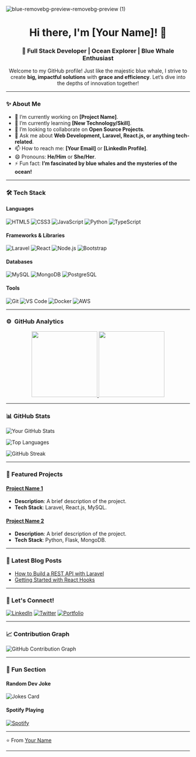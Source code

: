 ![blue-removebg-preview-removebg-preview (1)](https://github.com/user-attachments/assets/34318852-749e-4458-bd9f-4d51e9dfc581)

<h1 align="center">Hi there, I'm [Your Name]! 🐋</h1>

<h3 align="center">🌊 Full Stack Developer | Ocean Explorer | Blue Whale Enthusiast</h3>

<p align="center">
  Welcome to my GitHub profile! Just like the majestic blue whale, I strive to create <strong>big, impactful solutions</strong> with <strong>grace and efficiency</strong>. Let’s dive into the depths of innovation together!
</p>

---

### **✨ About Me**

- 🔭 I’m currently working on **[Project Name]**.
- 🌱 I’m currently learning **[New Technology/Skill]**.
- 👯 I’m looking to collaborate on **Open Source Projects**.
- 💬 Ask me about **Web Development, Laravel, React.js, or anything tech-related**.
- 📫 How to reach me: **[Your Email]** or **[LinkedIn Profile]**.
- 😄 Pronouns: **He/Him** or **She/Her**.
- ⚡ Fun fact: **I’m fascinated by blue whales and the mysteries of the ocean!**

---

### **🛠️ Tech Stack**

#### **Languages**
![HTML5](https://img.shields.io/badge/-HTML5-E34F26?style=for-the-badge&logo=html5&logoColor=white)
![CSS3](https://img.shields.io/badge/-CSS3-1572B6?style=for-the-badge&logo=css3&logoColor=white)
![JavaScript](https://img.shields.io/badge/-JavaScript-F7DF1E?style=for-the-badge&logo=javascript&logoColor=black)
![Python](https://img.shields.io/badge/-Python-3776AB?style=for-the-badge&logo=python&logoColor=white)
![TypeScript](https://img.shields.io/badge/-TypeScript-3178C6?style=for-the-badge&logo=typescript&logoColor=white)

#### **Frameworks & Libraries**
![Laravel](https://img.shields.io/badge/-Laravel-FF2D20?style=for-the-badge&logo=laravel&logoColor=white)
![React](https://img.shields.io/badge/-React-61DAFB?style=for-the-badge&logo=react&logoColor=black)
![Node.js](https://img.shields.io/badge/-Node.js-339933?style=for-the-badge&logo=node.js&logoColor=white)
![Bootstrap](https://img.shields.io/badge/-Bootstrap-7952B3?style=for-the-badge&logo=bootstrap&logoColor=white)

#### **Databases**
![MySQL](https://img.shields.io/badge/-MySQL-4479A1?style=for-the-badge&logo=mysql&logoColor=white)
![MongoDB](https://img.shields.io/badge/-MongoDB-47A248?style=for-the-badge&logo=mongodb&logoColor=white)
![PostgreSQL](https://img.shields.io/badge/-PostgreSQL-4169E1?style=for-the-badge&logo=postgresql&logoColor=white)

#### **Tools**
![Git](https://img.shields.io/badge/-Git-F05032?style=for-the-badge&logo=git&logoColor=white)
![VS Code](https://img.shields.io/badge/-VS%20Code-007ACC?style=for-the-badge&logo=visual-studio-code&logoColor=white)
![Docker](https://img.shields.io/badge/-Docker-2496ED?style=for-the-badge&logo=docker&logoColor=white)
![AWS](https://img.shields.io/badge/-AWS-232F3E?style=for-the-badge&logo=amazon-aws&logoColor=white)

---

### ⚙️ &nbsp;GitHub Analytics

<p align="center">
<a href="https://github.com/ShubhamSarda">
  <img height="180em" src="https://github-readme-stats-eight-theta.vercel.app/api?username=ShubhamSarda&show_icons=true&theme=buefy&include_all_commits=true&count_private=true"/>
  <img height="180em" src="https://github-readme-stats-eight-theta.vercel.app/api/top-langs/?username=ShubhamSarda&layout=compact&langs_count=8&theme=buefy"/>
</a>
</p>

---

### **📊 GitHub Stats**

<!-- GitHub Stats Card -->
![Your GitHub Stats](https://github-readme-stats.vercel.app/api?username=your-username&show_icons=true&theme=dark&bg_color=0d1117&title_color=1f6feb&icon_color=1f6feb&text_color=c9d1d9)

<!-- Top Languages Card -->
![Top Languages](https://github-readme-stats.vercel.app/api/top-langs/?username=your-username&layout=compact&theme=dark&bg_color=0d1117&title_color=1f6feb&text_color=c9d1d9)

<!-- GitHub Streak Stats -->
![GitHub Streak](https://streak-stats.demolab.com/?user=your-username&theme=dark&background=0d1117&border=1f6feb&stroke=1f6feb&ring=1f6feb&fire=1f6feb&currStreakNum=c9d1d9&sideNums=c9d1d9&currStreakLabel=c9d1d9&sideLabels=c9d1d9)

---

### **🌟 Featured Projects**

#### [Project Name 1](https://github.com/your-username/project-name-1)
- **Description**: A brief description of the project.
- **Tech Stack**: Laravel, React.js, MySQL.

#### [Project Name 2](https://github.com/your-username/project-name-2)
- **Description**: A brief description of the project.
- **Tech Stack**: Python, Flask, MongoDB.

---

### **📝 Latest Blog Posts**

- [How to Build a REST API with Laravel](https://your-blog.com/laravel-rest-api)
- [Getting Started with React Hooks](https://your-blog.com/react-hooks)

---

### **🤝 Let's Connect!**

[![LinkedIn](https://img.shields.io/badge/-LinkedIn-0077B5?style=for-the-badge&logo=linkedin&logoColor=white)](https://www.linkedin.com/in/your-profile/)
[![Twitter](https://img.shields.io/badge/-Twitter-1DA1F2?style=for-the-badge&logo=twitter&logoColor=white)](https://twitter.com/your-handle)
[![Portfolio](https://img.shields.io/badge/-Portfolio-FF7139?style=for-the-badge&logo=google-chrome&logoColor=white)](https://your-portfolio.com)

---

### **📈 Contribution Graph**

<!-- GitHub Contribution Graph -->
![GitHub Contribution Graph](https://activity-graph.herokuapp.com/graph?username=your-username&theme=react-dark&bg_color=0d1117&color=1f6feb&line=1f6feb&point=c9d1d9)

---

### **🎨 Fun Section**

#### **Random Dev Joke**
![Jokes Card](https://readme-jokes.vercel.app/api?theme=dark&bgColor=0d1117&textColor=c9d1d9&qColor=1f6feb&aColor=1f6feb&borderColor=1f6feb)

#### **Spotify Playing**
[![Spotify](https://spotify-readme.vercel.app/api/spotify?background_color=0d1117&border_color=1f6feb)](https://open.spotify.com/user/your-spotify-id)

---

⭐️ From [Your Name](https://github.com/your-username)

---

